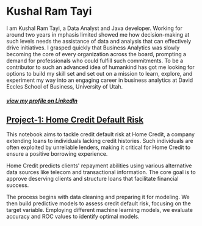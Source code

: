 # Kushal Ram Tayi

I am Kushal Ram Tayi, a Data Analyst and Java developer. Working for around two years in mphasis limited showed me how decision-making at such levels needs the assistance of data and analysis that can effectively drive initiatives. I grasped quickly that Business Analytics was slowly becoming the core of every organization across the board, prompting a demand for professionals who could fulfill such commitments.
To be a contributor to such an advanced idea of humankind has got me looking for options to build my skill set and set out on a mission to learn, explore, and experiment my way into an engaging career in business analytics at David Eccles School of Business, University of Utah.

##### [view my profile on LinkedIn](https://www.linkedin.com/in/kushal-ram-tayi-88178b191/)


## [Project-1: Home Credit Default Risk](https://github.com/tkram10/Career_Capstone)


This notebook aims to tackle credit default risk at Home Credit, a company extending loans to individuals lacking credit histories. Such individuals are often exploited by unreliable lenders, making it critical for Home Credit to ensure a positive borrowing experience.

Home Credit predicts clients' repayment abilities using various alternative data sources like telecom and transactional information. The core goal is to approve deserving clients and structure loans that facilitate financial success.

The process begins with data cleaning and preparing it for modeling. We then build predictive models to assess credit default risk, focusing on the target variable. Employing different machine learning models, we evaluate accuracy and ROC values to identify optimal models.


